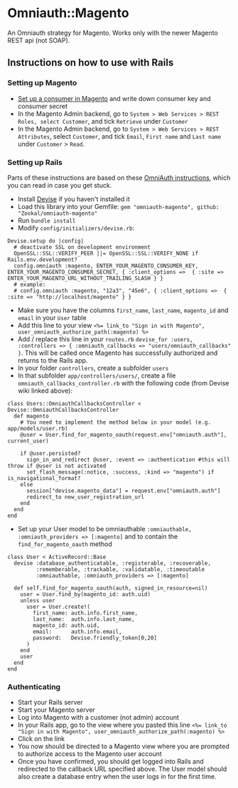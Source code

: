 # Omniauth::Magento

An Omniauth strategy for Magento. Works only with the newer Magento REST api (not SOAP).

## Instructions on how to use with Rails

### Setting up Magento

* [Set up a consumer in Magento](http://www.magentocommerce.com/api/rest/authentication/oauth_configuration.html) and write down consumer key and consumer secret
* In the Magento Admin backend, go to `System > Web Services > REST Roles, select Customer`, and tick `Retrieve` under `Customer`
* In the Magento Admin backend, go to `System > Web Services > REST Attributes`, select `Customer`, and tick `Email`, `First name` and `Last name` under `Customer` > `Read`.

### Setting up Rails

Parts of these instructions are based on these [OmniAuth instructions](https://github.com/plataformatec/devise/wiki/OmniAuth:-Overview), which you can read in case you get stuck.

* Install [Devise](https://github.com/plataformatec/devise) if you haven't installed it
* Load this library into your Gemfile: `gem "omniauth-magento", github: "Zookal/omniauth-magento"`
* Run `bundle install`
* Modify `config/initializers/devise.rb`:

```
Devise.setup do |config|
  # deactivate SSL on development environment
  OpenSSL::SSL::VERIFY_PEER ||= OpenSSL::SSL::VERIFY_NONE if Rails.env.development? 
  config.omniauth :magento, ENTER_YOUR_MAGENTO_CONSUMER_KEY, ENTER_YOUR_MAGENTO_CONSUMER_SECRET, { :client_options =>  { :site => ENTER_YOUR_MAGENTO_URL_WITHOUT_TRAILING_SLASH } }
  # example:
  # config.omniauth :magento, "12a3", "45e6", { :client_options =>  { :site => "http://localhost/magento" } }  
```

* Make sure you have the columns `first_name`, `last_name`, `magento_id` and `email` in your `User` table
* Add this line to your view `<%= link_to "Sign in with Magento", user_omniauth_authorize_path(:magento) %>`
* Add / replace this line in your `routes.rb` `devise_for :users, :controllers => { :omniauth_callbacks => "users/omniauth_callbacks" }`. This will be called once Magento has successfully authorized and returns to the Rails app.
* In your folder `controllers`, create a subfolder `users`
* In that subfolder `app/controllers/users/`, create a file `omniauth_callbacks_controller.rb` with the following code (from Devise wiki linked above):

```
class Users::OmniauthCallbacksController < Devise::OmniauthCallbacksController
  def magento
    # You need to implement the method below in your model (e.g. app/models/user.rb)
    @user = User.find_for_magento_oauth(request.env["omniauth.auth"], current_user)

    if @user.persisted?
      sign_in_and_redirect @user, :event => :authentication #this will throw if @user is not activated
      set_flash_message(:notice, :success, :kind => "magento") if is_navigational_format?
    else
      session["devise.magento_data"] = request.env["omniauth.auth"]
      redirect_to new_user_registration_url
    end
  end
end
```

* Set up your User model to be omniauthable `:omniauthable, :omniauth_providers => [:magento]` and to contain the `find_for_magento_oauth` method

```
class User < ActiveRecord::Base  
  devise :database_authenticatable, :registerable, :recoverable,
         :rememberable, :trackable, :validatable, :timeoutable
         :omniauthable, :omniauth_providers => [:magento]  

  def self.find_for_magento_oauth(auth, signed_in_resource=nil)
    user = User.find_by(magento_id: auth.uid)
    unless user
      user = User.create!(
        first_name: auth.info.first_name,                           
        last_name:  auth.info.last_name,
        magento_id: auth.uid,
        email:      auth.info.email,
        password:   Devise.friendly_token[0,20]
      )
    end
    user
  end         
end
```

### Authenticating

* Start your Rails server
* Start your Magento server
* Log into Magento with a customer (not admin) account
* In your Rails app, go to the view where you pasted this line `<%= link_to "Sign in with Magento", user_omniauth_authorize_path(:magento) %>`
* Click on the link
* You now should be directed to a Magento view where you are prompted to authorize access to the Magento user account
* Once you have confirmed, you should get logged into Rails and redirected to the callback URL specified above. The User model should also create a database entry when the user logs in for the first time.
